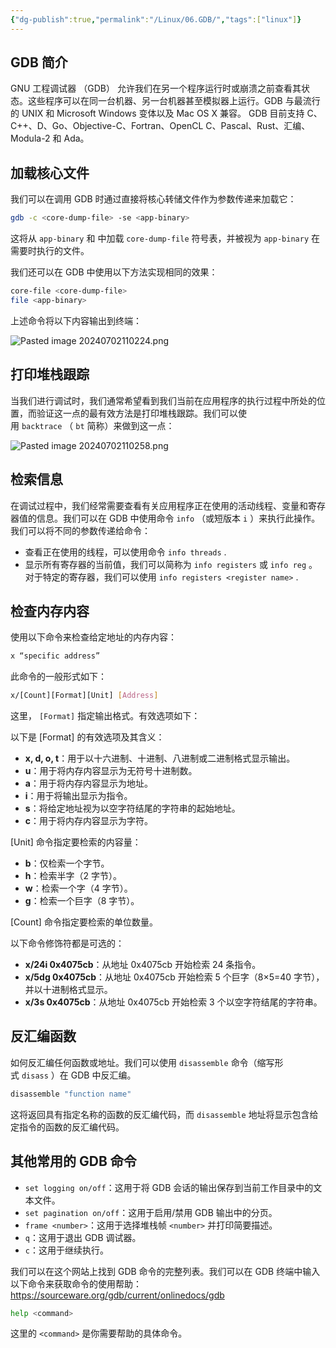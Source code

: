 ```yaml
---
{"dg-publish":true,"permalink":"/Linux/06.GDB/","tags":["linux"]}
---
```



## GDB 简介

GNU 工程调试器 （GDB） 允许我们在另一个程序运行时或崩溃之前查看其状态。这些程序可以在同一台机器、另一台机器甚至模拟器上运行。GDB 与最流行的 UNIX 和 Microsoft Windows 变体以及 Mac OS X 兼容。 GDB 目前支持 C、C++、D、Go、Objective-C、Fortran、OpenCL C、Pascal、Rust、汇编、Modula-2 和 Ada。

## 加载核心文件

我们可以在调用 GDB 时通过直接将核心转储文件作为参数传递来加载它：

```bash
gdb -c <core-dump-file> -se <app-binary>
```

这将从 `app-binary` 和 中加载 `core-dump-file` 符号表，并被视为 `app-binary` 在需要时执行的文件。

我们还可以在 GDB 中使用以下方法实现相同的效果：

```bash
core-file <core-dump-file>
file <app-binary>
```

上述命令将以下内容输出到终端：

![Pasted image 20240702110224.png](/img/user/Linux/assert/Pasted%20image%2020240702110224.png)

## 打印堆栈跟踪

当我们进行调试时，我们通常希望看到我们当前在应用程序的执行过程中所处的位置，而验证这一点的最有效方法是打印堆栈跟踪。我们可以使用 `backtrace` （ `bt` 简称）来做到这一点：

![Pasted image 20240702110258.png](/img/user/Linux/assert/Pasted%20image%2020240702110258.png)

## 检索信息

在调试过程中，我们经常需要查看有关应用程序正在使用的活动线程、变量和寄存器值的信息。我们可以在 GDB 中使用命令 `info` （或短版本 `i` ）来执行此操作。我们可以将不同的参数传递给命令：

- 查看正在使用的线程，可以使用命令 `info threads` .
- 显示所有寄存器的当前值，我们可以简称为 `info registers` 或 `info reg` 。对于特定的寄存器，我们可以使用 `info registers <register name>` .

## 检查内存内容

使用以下命令来检查给定地址的内存内容：

```bash
x “specific address”
```

此命令的一般形式如下：

```bash
x/[Count][Format][Unit] [Address]
```

这里， `[Format]` 指定输出格式。有效选项如下：

以下是 [Format] 的有效选项及其含义：

- **x, d, o, t**：用于以十六进制、十进制、八进制或二进制格式显示输出。
- **u**：用于将内存内容显示为无符号十进制数。
- **a**：用于将内存内容显示为地址。
- **i**：用于将输出显示为指令。
- **s**：将给定地址视为以空字符结尾的字符串的起始地址。
- **c**：用于将内存内容显示为字符。

[Unit] 命令指定要检索的内容量：

- **b**：仅检索一个字节。
- **h**：检索半字（2 字节）。
- **w**：检索一个字（4 字节）。
- **g**：检索一个巨字（8 字节）。

[Count] 命令指定要检索的单位数量。

以下命令修饰符都是可选的：

- **x/24i 0x4075cb**：从地址 0x4075cb 开始检索 24 条指令。
- **x/5dg 0x4075cb**：从地址 0x4075cb 开始检索 5 个巨字（8×5=40 字节），并以十进制格式显示。
- **x/3s 0x4075cb**：从地址 0x4075cb 开始检索 3 个以空字符结尾的字符串。

## 反汇编函数

如何反汇编任何函数或地址。我们可以使用 `disassemble` 命令（缩写形式 `disass` ）在 GDB 中反汇编。

```bash
disassemble "function name"
```

这将返回具有指定名称的函数的反汇编代码，而 `disassemble` 地址将显示包含给定指令的函数的反汇编代码。

## 其他常用的 GDB 命令

- `set logging on/off`：这用于将 GDB 会话的输出保存到当前工作目录中的文本文件。
- `set pagination on/off`：这用于启用/禁用 GDB 输出中的分页。
- `frame <number>`：这用于选择堆栈帧 `<number>` 并打印简要描述。
- `q`：这用于退出 GDB 调试器。
- `c`：这用于继续执行。

我们可以在这个网站上找到 GDB 命令的完整列表。我们可以在 GDB 终端中输入以下命令来获取命令的使用帮助：
https://sourceware.org/gdb/current/onlinedocs/gdb

```bash
help <command>
```

这里的 `<command>` 是你需要帮助的具体命令。